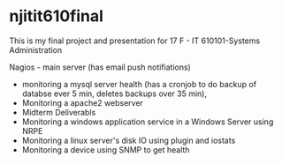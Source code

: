 # njitit610final

This is my final project and presentation for 17 F - IT 610101-Systems Administration

Nagios - main server (has email push notifiations)
 - monitoring a mysql server health (has a cronjob to do backup of databse ever 5 min, deletes backups over 35 min), 
 - Monitoring a apache2 webserver 
- Midterm Deliverabls
 - Monitoring a windows application service in a Windows Server using NRPE
 - Monitoring a linux server's disk IO using plugin and iostats
 - Monitoring a device using SNMP to get health
 
